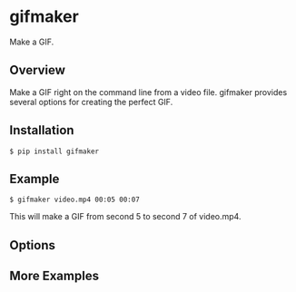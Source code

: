 # gifmaker

Make a GIF.

## Overview

Make a GIF right on the command line from a video file. gifmaker provides several options for creating the perfect GIF.

## Installation

```
$ pip install gifmaker
```

## Example

```
$ gifmaker video.mp4 00:05 00:07
```

This will make a GIF from second 5 to second 7 of video.mp4.

## Options

## More Examples
